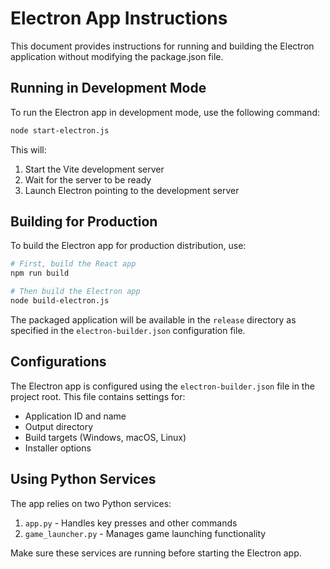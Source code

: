 
# Electron App Instructions

This document provides instructions for running and building the Electron application without modifying the package.json file.

## Running in Development Mode

To run the Electron app in development mode, use the following command:

```bash
node start-electron.js
```

This will:
1. Start the Vite development server
2. Wait for the server to be ready
3. Launch Electron pointing to the development server

## Building for Production

To build the Electron app for production distribution, use:

```bash
# First, build the React app
npm run build

# Then build the Electron app
node build-electron.js
```

The packaged application will be available in the `release` directory as specified in the `electron-builder.json` configuration file.

## Configurations

The Electron app is configured using the `electron-builder.json` file in the project root. This file contains settings for:
- Application ID and name
- Output directory
- Build targets (Windows, macOS, Linux)
- Installer options

## Using Python Services

The app relies on two Python services:
1. `app.py` - Handles key presses and other commands
2. `game_launcher.py` - Manages game launching functionality

Make sure these services are running before starting the Electron app.
